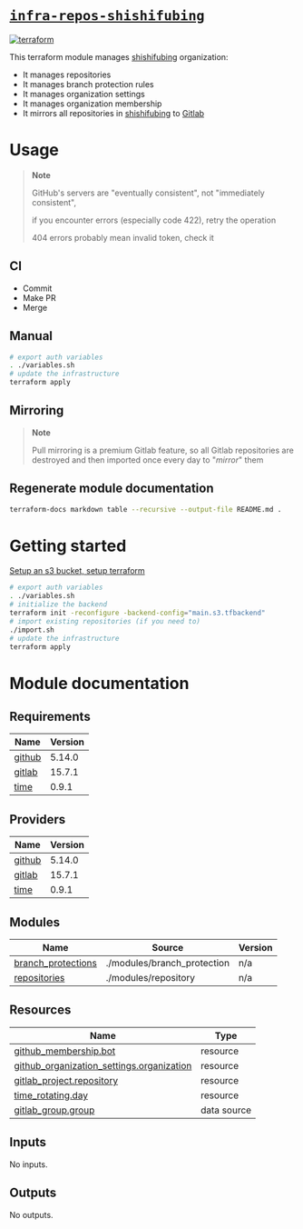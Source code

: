 # [`infra-repos-shishifubing`][repo-url]

[![terraform][terraform-workflow-shield]][terraform-workflow-url]

This terraform module manages [shishifubing][owner-url] organization:

- It manages repositories
- It manages branch protection rules
- It manages organization settings
- It manages organization membership
- It mirrors all repositories in [shishifubing][owner-url] to [Gitlab][owner-gitlab-url]

# Usage

> **Note**
>
> GitHub's servers are "eventually consistent", not "immediately consistent",
>
> if you encounter errors (especially code 422), retry the operation
>
> 404 errors probably mean invalid token, check it

## CI

- Commit
- Make PR
- Merge

## Manual

```bash
# export auth variables
. ./variables.sh
# update the infrastructure
terraform apply
```

## Mirroring

> **Note**
>
> Pull mirroring is a premium Gitlab feature,
> so all Gitlab repositories are destroyed and then imported once every day to
> "_mirror_" them

## Regenerate module documentation

```bash
terraform-docs markdown table --recursive --output-file README.md .
```

# Getting started

[Setup an s3 bucket, setup terraform][setup-url]

```bash
# export auth variables
. ./variables.sh
# initialize the backend
terraform init -reconfigure -backend-config="main.s3.tfbackend"
# import existing repositories (if you need to)
./import.sh
# update the infrastructure
terraform apply
```

<!-- internal links -->

[branch_protection]: ./modules/branch_protection/
[repository]: ./modules/repository/

<!-- shield links -->

[terraform-workflow-shield]: https://img.shields.io/github/actions/workflow/status/shishifubing/infra-repos/terraform.yml?label=Terraform&style=for-the-badge

<!-- external links -->

[owner-url]: https://github.com/shishifubing
[owner-gitlab-url]: https://gitlab.com/shishifubing
[repo-url]: https://github.com/shishifubing/infra-repos-shishifubing
[setup-url]: https://github.com/shishifubing/infra-cloud-shishifubing.com/tree/main/cloud/yandex#setup-terraform-backend-and-local-environment
[terraform-workflow-url]: https://github.com/shishifubing/infra-repos-shishifubing/actions/workflows/terraform_main.yml

# Module documentation

<!-- BEGIN_TF_DOCS -->
## Requirements

| Name | Version |
|------|---------|
| <a name="requirement_github"></a> [github](#requirement\_github) | 5.14.0 |
| <a name="requirement_gitlab"></a> [gitlab](#requirement\_gitlab) | 15.7.1 |
| <a name="requirement_time"></a> [time](#requirement\_time) | 0.9.1 |

## Providers

| Name | Version |
|------|---------|
| <a name="provider_github"></a> [github](#provider\_github) | 5.14.0 |
| <a name="provider_gitlab"></a> [gitlab](#provider\_gitlab) | 15.7.1 |
| <a name="provider_time"></a> [time](#provider\_time) | 0.9.1 |

## Modules

| Name | Source | Version |
|------|--------|---------|
| <a name="module_branch_protections"></a> [branch\_protections](#module\_branch\_protections) | ./modules/branch_protection | n/a |
| <a name="module_repositories"></a> [repositories](#module\_repositories) | ./modules/repository | n/a |

## Resources

| Name | Type |
|------|------|
| [github_membership.bot](https://registry.terraform.io/providers/integrations/github/5.14.0/docs/resources/membership) | resource |
| [github_organization_settings.organization](https://registry.terraform.io/providers/integrations/github/5.14.0/docs/resources/organization_settings) | resource |
| [gitlab_project.repository](https://registry.terraform.io/providers/gitlabhq/gitlab/15.7.1/docs/resources/project) | resource |
| [time_rotating.day](https://registry.terraform.io/providers/hashicorp/time/0.9.1/docs/resources/rotating) | resource |
| [gitlab_group.group](https://registry.terraform.io/providers/gitlabhq/gitlab/15.7.1/docs/data-sources/group) | data source |

## Inputs

No inputs.

## Outputs

No outputs.
<!-- END_TF_DOCS -->

